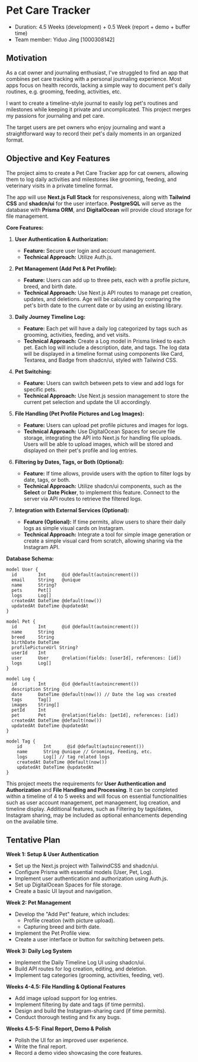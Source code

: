 # Pet Care Tracker

* Duration: 4.5 Weeks (development) + 0.5 Week (report + demo + buffer time)
* Team member: Yiduo Jing [1000308142]

## Motivation
As a cat owner and journaling enthusiast, I've struggled to find an app that combines pet care tracking with a personal journaling experience. Most apps focus on health records, lacking a simple way to document pet's daily routines, e.g. grooming, feeding, activities, etc.

I want to create a timeline-style journal to easily log pet's routines and milestones while keeping it private and uncomplicated. This project merges my passions for journaling and pet care.

The target users are pet owners who enjoy journaling and want a straightforward way to record their pet's daily moments in an organized format.


## Objective and Key Features
The project aims to create a Pet Care Tracker app for cat owners, allowing them to log daily activities and milestones like grooming, feeding, and veterinary visits in a private timeline format.

The app will use **Next.js Full Stack** for responsiveness, along with **Tailwind CSS** and **shadcn/ui** for the user interface. **PostgreSQL** will serve as the database with **Prisma ORM**, and **DigitalOcean** will provide cloud storage for file management.

**Core Features:**

1. **User Authentication & Authorization:**
   - **Feature:** Secure user login and account management.
   - **Technical Approach:** Utilize Auth.js.

2. **Pet Management (Add Pet & Pet Profile):**
   - **Feature:** Users can add up to three pets, each with a profile picture, breed, and birth date.
   - **Technical Approach:** Use Next.js API routes to manage pet creation, updates, and deletions. Age will be calculated by comparing the pet's birth date to the current date or by using an existing library.

3. **Daily Journey Timeline Log:**
   - **Feature:** Each pet will have a daily log categorized by tags such as grooming, activities, feeding, and vet visits.
   - **Technical Approach:** Create a Log model in Prisma linked to each pet. Each log will include a description, date, and tags. The log data will be displayed in a timeline format using components like Card, Textarea, and Badge from shadcn/ui, styled with Tailwind CSS.

4. **Pet Switching:**
   - **Feature:** Users can switch between pets to view and add logs for specific pets.
   - **Technical Approach:** Use Next.js session management to store the current pet selection and update the UI accordingly.

5. **File Handling (Pet Profile Pictures and Log Images):**
   - **Feature:** Users can upload pet profile pictures and images for logs.
   - **Technical Approach:** Use DigitalOcean Spaces for secure file storage, integrating the API into Next.js for handling file uploads. Users will be able to upload images, which will be stored and displayed on their pet's profile and log entries.

6. **Filtering by Dates, Tags, or Both (Optional):**  
   - **Feature:** If time allows, provide users with the option to filter logs by date, tags, or both.
   - **Technical Approach:** Utilize shadcn/ui components, such as the **Select** or **Date Picker**, to implement this feature. Connect to the server via API routes to retrieve the filtered logs.

7. **Integration with External Services (Optional):**
   - **Feature (Optional):** If time permits, allow users to share their daily logs as simple visual cards on Instagram.
   - **Technical Approach:** Integrate a tool for simple image generation or create a simple visual card from scratch, allowing sharing via the Instagram API.

**Database Schema:**
```
model User {
  id        Int      @id @default(autoincrement())
  email     String   @unique
  name      String?
  pets      Pet[]
  logs      Log[]
  createdAt DateTime @default(now())
  updatedAt DateTime @updatedAt
}

model Pet {
  id        Int      @id @default(autoincrement())
  name      String
  breed     String
  birthDate DateTime
  profilePictureUrl String?
  userId    Int
  user      User     @relation(fields: [userId], references: [id])
  logs      Log[]
}

model Log {
  id        Int      @id @default(autoincrement())
  description String
  date      DateTime @default(now()) // Date the log was created
  tags      Tag[]
  images    String[]
  petId     Int
  pet       Pet      @relation(fields: [petId], references: [id])
  createdAt DateTime @default(now())
  updatedAt DateTime @updatedAt
}

model Tag {
    id        Int      @id @default(autoincrement())
    name      String @unique // Grooming, Feeding, etc.
    logs      Log[] // tag related logs
    createdAt DateTime @default(now())
    updatedAt DateTime @updatedAt
}

```

This project meets the requirements for **User Authentication and Authorization** and **File Handling and Processing**. It can be completed within a timeline of 4 to 5 weeks and will focus on essential functionalities such as user account management, pet management, log creation, and timeline display. Additional features, such as Filtering by tags/dates, Instagram sharing, may be included as optional enhancements depending on the available time.

## Tentative Plan
**Week 1: Setup & User Authentication**
- Set up the Next.js project with TailwindCSS and shadcn/ui.
- Configure Prisma with essential models (User, Pet, Log).
- Implement user authentication and authorization using Auth.js.
- Set up DigitalOcean Spaces for file storage.
- Create a basic UI layout and navigation.

**Week 2: Pet Management**
- Develop the "Add Pet" feature, which includes:
  - Profile creation (with picture upload).
  - Capturing breed and birth date.
- Implement the Pet Profile view.
- Create a user interface or button for switching between pets.

**Week 3: Daily Log System**
- Implement the Daily Timeline Log UI using shadcn/ui.
- Build API routes for log creation, editing, and deletion.
- Implement tag categories (grooming, activities, feeding, vet).

**Weeks 4-4.5: File Handling & Optional Features**
- Add image upload support for log entries.
- Implement filtering by date and tags (if time permits).
- Design and build the Instagram-sharing card (if time permits).
- Conduct thorough testing and fix any bugs.

**Weeks 4.5-5: Final Report, Demo & Polish**
- Polish the UI for an improved user experience.
- Write the final report.
- Record a demo video showcasing the core features.